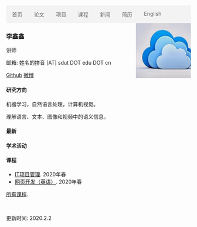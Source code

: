 <script> document.title = '李鑫鑫'; </script>
<ul style="list-style-type: none;
  margin: 0;
  padding: 0;
  overflow: hidden;
  border: 0px solid #e7e7e7;
  background-color: #f3f3f3;">
  <li style="float: left;"><a style="display: block;
  color: #666;
  text-align: center;
  padding: 14px 16px;
  text-decoration: none;" href="index-cn.html">首页</a></li>
  <li style="float: left;"><a style="display: block;
  color: #666;
  text-align: center;
  padding: 14px 16px;
  text-decoration: none;" href="publications-cn.html">论文</a></li>
  <li style="float: left;"><a style="display: block;
  color: #666;
  text-align: center;
  padding: 14px 16px;
  text-decoration: none;" href="projects-cn.html">项目</a></li>
  <li style="float: left;"><a style="display: block;
  color: #666;
  text-align: center;
  padding: 14px 16px;
  text-decoration: none;" href="courses-cn.html">课程</a></li>
  <li style="float: left;"><a style="display: block;
  color: #666;
  text-align: center;
  padding: 14px 16px;
  text-decoration: none;" href="news-cn.html">新闻</a></li>
  <li style="float: left;"><a style="display: block;
  color: #666;
  text-align: center;
  padding: 14px 16px;
  text-decoration: none;" href="cv-cn.html">简历</a></li>
  <li style="float: left;"><a style="display: block;
  color: #666;
  text-align: center;
  padding: 14px 16px;
  text-decoration: none;" href="./index.html">English</a></li>
</ul>
<a href="1.jpg"><img src="images/1.jpg" style="margin-top:0px" align="right"
 width="150" height="150" alt="" border="0"></a>

### 李鑫鑫

讲师

邮箱: 姓名的拼音 [AT] sdut DOT edu DOT cn

[Github](https:/github.com/xxli)   [微博](https://weibo.com/lixxin2)


#### 研究方向

机器学习，自然语言处理，计算机视觉。

理解语言、文本、图像和视频中的语义信息。

#### 最新

#### 学术活动



#### 课程

* [IT项目管理](courses/2020Spring-InformationTechnologyProjectManagement-cn.html). 2020年春
* [网页开发（英语）](courses/2020Spring-WebDevelopment.html). 2020年春

[所有课程](courses-cn.html).



<br>


更新时间: 2020.2.2

  



